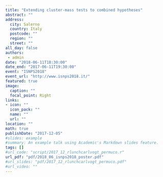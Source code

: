 ```yaml
---
title: "Extending cluster-mass tests to combined hypotheses"
abstract: ""
address:
  city: Salerno
  country: Italy
  postcode: ""
  region: ""
  street: ""
all_day: false
authors:
 - admin
date: "2018-06-11T18:30:00"
date_end: "2017-06-11T19:30:00"
event: "ISNPS2018"
event_url: "http://www.isnps2018.it/"
featured: true
image:
  caption: ""
  focal_point: Right
links:
- icon: ""
  icon_pack: ""
  name: ""
  url: ""
location: ""
math: true
publishDate: "2017-12-05"
#slides: example
#summary: An example talk using Academic's Markdown slides feature.
tags: []
#url_code: "script/2017_12_rlunchcarlvogt_permuco.r"
url_pdf: "pdf/2018_06_isnps2018_poster.pdf"
#url_slides: "pdf/2017_12_rlunchcarlvogt_permuco.pdf"
#url_video: ""
---
```


